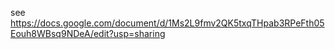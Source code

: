 see https://docs.google.com/document/d/1Ms2L9fmv2QK5txqTHpab3RPeFth05Eouh8WBsq9NDeA/edit?usp=sharing